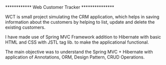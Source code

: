 ************ Web Customer Tracker ***************



WCT is small project simulating the CRM application, which helps in saving information about the customers by helping to list, update and delete the existing customers.

I have made use of Spring MVC Framework addition to Hibernate with basic HTML and CSS with JSTL tag lib. to make the applicational functional.

The main objective was to understand the Spring MVC + Hibernate with application of Annotations, ORM, Design Pattern, CRUD Operations.
